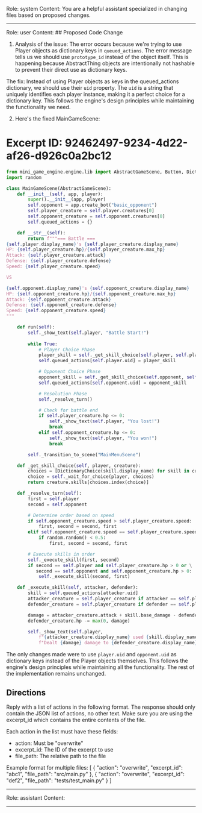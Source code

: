 Role: system
Content: You are a helpful assistant specialized in changing files based on proposed changes.
__________________
Role: user
Content: ## Proposed Code Change
1. Analysis of the issue:
The error occurs because we're trying to use Player objects as dictionary keys in `queued_actions`. The error message tells us we should use `prototype_id` instead of the object itself. This is happening because AbstractThing objects are intentionally not hashable to prevent their direct use as dictionary keys.

The fix:
Instead of using Player objects as keys in the queued_actions dictionary, we should use their `uid` property. The `uid` is a string that uniquely identifies each player instance, making it a perfect choice for a dictionary key. This follows the engine's design principles while maintaining the functionality we need.

2. Here's the fixed MainGameScene:

# Excerpt ID: 92462497-9234-4d22-af26-d926c0a2bc12
```python main_game/scenes/main_game_scene.py
from mini_game_engine.engine.lib import AbstractGameScene, Button, DictionaryChoice
import random

class MainGameScene(AbstractGameScene):
    def __init__(self, app, player):
        super().__init__(app, player)
        self.opponent = app.create_bot("basic_opponent")
        self.player_creature = self.player.creatures[0]
        self.opponent_creature = self.opponent.creatures[0]
        self.queued_actions = {}

    def __str__(self):
        return f"""=== Battle ===
{self.player.display_name}'s {self.player_creature.display_name}
HP: {self.player_creature.hp}/{self.player_creature.max_hp}
Attack: {self.player_creature.attack}
Defense: {self.player_creature.defense}
Speed: {self.player_creature.speed}

VS

{self.opponent.display_name}'s {self.opponent_creature.display_name}
HP: {self.opponent_creature.hp}/{self.opponent_creature.max_hp}
Attack: {self.opponent_creature.attack}
Defense: {self.opponent_creature.defense}
Speed: {self.opponent_creature.speed}
"""

    def run(self):
        self._show_text(self.player, "Battle Start!")
        
        while True:
            # Player Choice Phase
            player_skill = self._get_skill_choice(self.player, self.player_creature)
            self.queued_actions[self.player.uid] = player_skill

            # Opponent Choice Phase
            opponent_skill = self._get_skill_choice(self.opponent, self.opponent_creature)
            self.queued_actions[self.opponent.uid] = opponent_skill

            # Resolution Phase
            self._resolve_turn()

            # Check for battle end
            if self.player_creature.hp <= 0:
                self._show_text(self.player, "You lost!")
                break
            elif self.opponent_creature.hp <= 0:
                self._show_text(self.player, "You won!")
                break

        self._transition_to_scene("MainMenuScene")

    def _get_skill_choice(self, player, creature):
        choices = [DictionaryChoice(skill.display_name) for skill in creature.skills]
        choice = self._wait_for_choice(player, choices)
        return creature.skills[choices.index(choice)]

    def _resolve_turn(self):
        first = self.player
        second = self.opponent

        # Determine order based on speed
        if self.opponent_creature.speed > self.player_creature.speed:
            first, second = second, first
        elif self.opponent_creature.speed == self.player_creature.speed:
            if random.random() < 0.5:
                first, second = second, first

        # Execute skills in order
        self._execute_skill(first, second)
        if second == self.player and self.player_creature.hp > 0 or \
           second == self.opponent and self.opponent_creature.hp > 0:
            self._execute_skill(second, first)

    def _execute_skill(self, attacker, defender):
        skill = self.queued_actions[attacker.uid]
        attacker_creature = self.player_creature if attacker == self.player else self.opponent_creature
        defender_creature = self.player_creature if defender == self.player else self.opponent_creature

        damage = attacker_creature.attack + skill.base_damage - defender_creature.defense
        defender_creature.hp -= max(0, damage)

        self._show_text(self.player, 
            f"{attacker_creature.display_name} used {skill.display_name}! "
            f"Dealt {damage} damage to {defender_creature.display_name}!")
```

The only changes made were to use `player.uid` and `opponent.uid` as dictionary keys instead of the Player objects themselves. This follows the engine's design principles while maintaining all the functionality. The rest of the implementation remains unchanged.

## Directions
Reply with a list of actions in the following format. The response should only contain the JSON list of actions, no other text.
Make sure you are using the excerpt_id which contains the entire contents of the file.

Each action in the list must have these fields:
- action: Must be "overwrite"
- excerpt_id: The ID of the excerpt to use
- file_path: The relative path to the file

Example format for multiple files:
[
    {
        "action": "overwrite",
        "excerpt_id": "abc1",
        "file_path": "src/main.py"
    },
    {
        "action": "overwrite",
        "excerpt_id": "def2",
        "file_path": "tests/test_main.py"
    }
]
__________________
Role: assistant
Content: 
__________________
